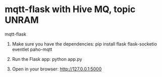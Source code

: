 # mqtt-flask with Hive MQ, topic UNRAM
mqtt-flask 

1. Make sure you have the dependencies:
pip install flask flask-socketio eventlet paho-mqtt

2. Run the Flask app:
python app.py

3. Open in your browser:
http://127.0.0.1:5000

